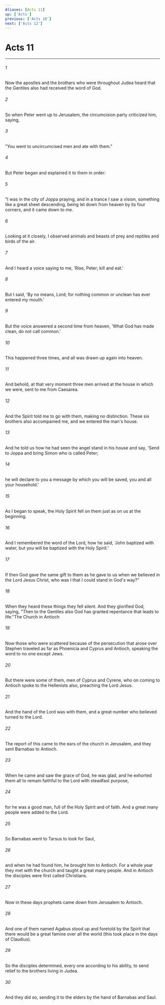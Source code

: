 ```yaml
---
Aliases: [Acts 11]
up: ['Acts']
previous: ['Acts 10']
next: ['Acts 12']
---
```

# Acts 11
***



###### 1 
Now the apostles and the brothers who were throughout Judea heard that the Gentiles also had received the word of God. 

###### 2 
So when Peter went up to Jerusalem, the circumcision party criticized him, saying, 

###### 3 
"You went to uncircumcised men and ate with them." 

###### 4 
But Peter began and explained it to them in order: 

###### 5 
"I was in the city of Joppa praying, and in a trance I saw a vision, something like a great sheet descending, being let down from heaven by its four corners, and it came down to me. 

###### 6 
Looking at it closely, I observed animals and beasts of prey and reptiles and birds of the air. 

###### 7 
And I heard a voice saying to me, 'Rise, Peter; kill and eat.' 

###### 8 
But I said, 'By no means, Lord; for nothing common or unclean has ever entered my mouth.' 

###### 9 
But the voice answered a second time from heaven, 'What God has made clean, do not call common.' 

###### 10 
This happened three times, and all was drawn up again into heaven. 

###### 11 
And behold, at that very moment three men arrived at the house in which we were, sent to me from Caesarea. 

###### 12 
And the Spirit told me to go with them, making no distinction. These six brothers also accompanied me, and we entered the man's house. 

###### 13 
And he told us how he had seen the angel stand in his house and say, 'Send to Joppa and bring Simon who is called Peter; 

###### 14 
he will declare to you a message by which you will be saved, you and all your household.' 

###### 15 
As I began to speak, the Holy Spirit fell on them just as on us at the beginning. 

###### 16 
And I remembered the word of the Lord, how he said, 'John baptized with water, but you will be baptized with the Holy Spirit.' 

###### 17 
If then God gave the same gift to them as he gave to us when we believed in the Lord Jesus Christ, who was I that I could stand in God's way?" 

###### 18 
When they heard these things they fell silent. And they glorified God, saying, "Then to the Gentiles also God has granted repentance that leads to life."The Church in Antioch 

###### 19 
Now those who were scattered because of the persecution that arose over Stephen traveled as far as Phoenicia and Cyprus and Antioch, speaking the word to no one except Jews. 

###### 20 
But there were some of them, men of Cyprus and Cyrene, who on coming to Antioch spoke to the Hellenists also, preaching the Lord Jesus. 

###### 21 
And the hand of the Lord was with them, and a great number who believed turned to the Lord. 

###### 22 
The report of this came to the ears of the church in Jerusalem, and they sent Barnabas to Antioch. 

###### 23 
When he came and saw the grace of God, he was glad, and he exhorted them all to remain faithful to the Lord with steadfast purpose, 

###### 24 
for he was a good man, full of the Holy Spirit and of faith. And a great many people were added to the Lord. 

###### 25 
So Barnabas went to Tarsus to look for Saul, 

###### 26 
and when he had found him, he brought him to Antioch. For a whole year they met with the church and taught a great many people. And in Antioch the disciples were first called Christians. 

###### 27 
Now in these days prophets came down from Jerusalem to Antioch. 

###### 28 
And one of them named Agabus stood up and foretold by the Spirit that there would be a great famine over all the world (this took place in the days of Claudius). 

###### 29 
So the disciples determined, every one according to his ability, to send relief to the brothers living in Judea. 

###### 30 
And they did so, sending it to the elders by the hand of Barnabas and Saul.
